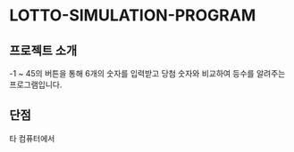 # LOTTO-SIMULATION-PROGRAM


프로젝트 소개
---
-1 ~ 45의 버튼을 통해 6개의 숫자를 입력받고 당첨 숫자와 비교하여 등수를 알려주는 프로그램입니다. 
 
 단점
 ---
 타 컴퓨터에서

